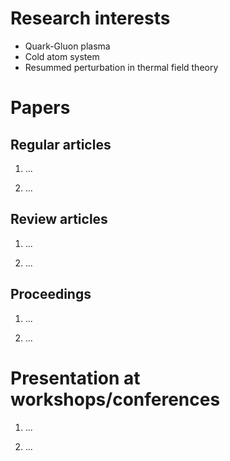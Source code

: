 # Research interests
- Quark-Gluon plasma
- Cold atom system
- Resummed perturbation in thermal field theory

# Papers
## Regular articles
1. ...

2. ...



## Review articles
1. ...

2. ...

## Proceedings
1. ...

2. ...


# Presentation at workshops/conferences
1. ...

2. ...

